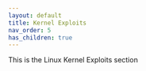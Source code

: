 ```yaml
---
layout: default
title: Kernel Exploits
nav_order: 5
has_children: true
---
```


This is the Linux Kernel Exploits section
